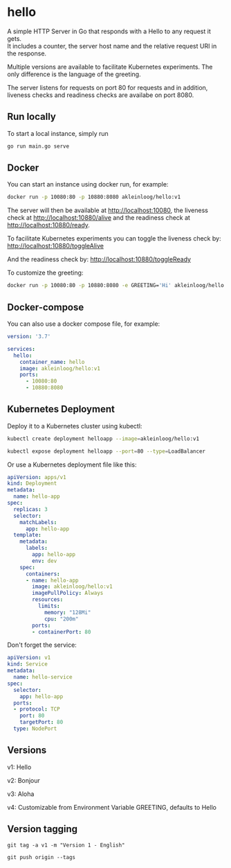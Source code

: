 # hello

A simple HTTP Server in Go that responds with a Hello to any request it gets.  
It includes a counter, the server host name and the relative request URI in the response.

Multiple versions are available to facilitate Kubernetes experiments. The only difference is the language of the greeting.

The server listens for requests on port 80 for requests and in addition, liveness checks and readiness checks are availabe on port 8080.

## Run locally

To start a local instance, simply run
```bash
go run main.go serve
```

## Docker

You can start an instance using docker run, for example:
```bash
docker run -p 10080:80 -p 10880:8080 akleinloog/hello:v1
```
The server will then be available at [http://localhost:10080](http://localhost:10080),
the liveness check at [http://localhost:10880/alive](http://localhost:10880/alive)
and the readiness check at [http://localhost:10880/ready](http://localhost:10880/ready).

To facilitate Kubernetes experiments you can toggle the liveness check by:
[http://localhost:10880/toggleAlive](http://localhost:10880/toggleAlive)

And the readiness check by:
[http://localhost:10880/toggleReady](http://localhost:10880/toggleReady)

To customize the greeting:
```bash
docker run -p 10080:80 -p 10880:8080 -e GREETING='Hi' akleinloog/hello:v4
```

## Docker-compose

You can also use a docker compose file, for example:
```yaml
version: '3.7'

services:
  hello:
    container_name: hello
    image: akleinloog/hello:v1
    ports:
      - 10080:80
      - 10880:8080
```

## Kubernetes Deployment

Deploy it to a Kubernetes cluster using kubectl:
```bash
kubectl create deployment helloapp --image=akleinloog/hello:v1

kubectl expose deployment helloapp --port=80 --type=LoadBalancer
```

Or use a Kubernetes deployment file like this:
```yaml
apiVersion: apps/v1
kind: Deployment
metadata:
  name: hello-app
spec:
  replicas: 3
  selector:
    matchLabels:
      app: hello-app
  template:
    metadata:
      labels:
        app: hello-app
        env: dev
    spec:
      containers:
      - name: hello-app
        image: akleinloog/hello:v1
        imagePullPolicy: Always
        resources:
          limits:
            memory: "128Mi"
            cpu: "200m"
        ports:
        - containerPort: 80
```

Don't forget the service:
```yaml
apiVersion: v1
kind: Service
metadata:
  name: hello-service
spec:
  selector:
    app: hello-app
  ports:
  - protocol: TCP
    port: 80
    targetPort: 80
  type: NodePort
```

## Versions

v1: Hello

v2: Bonjour

v3: Aloha

v4: Customizable from Environment Variable GREETING, defaults to Hello

## Version tagging

```
git tag -a v1 -m "Version 1 - English"

git push origin --tags
```
